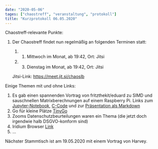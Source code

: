 ```yaml
---
date: "2020-05-06"
tages: ["chaostreff", "veranstaltung", "protokoll"]
title: "Kurzprotokoll 06.05.2020"
---
```



Chaostreff-relevante Punkte:

1. Der Chaostreff findet nun regelmäßig an folgenden Terminen statt:
    1. 1. Mittwoch im Monat, ab 19:42, Ort: Jitsi
    2. 3. Dienstag im Monat, ab 19:42, Ort: Jitsi

    Jitsi-Link: https://meet.jit.si/chaoslb


Einige Themen mit und ohne Links:

1. Es gab einen spannenden Vortrag von fritzthekit/eduard zu SIMD und sauschnellen Matrixberechnungen auf einem
   Raspberry Pi. Links zum [Jupyter-Notebook](motivation_matrix_mult.ipynb), [C-Code](matrix_matrix.c) und zur [Präsentation als Markdown](CCC_Why_what_is_SIMD.md)
2. Go für kleine Plätze [TinyGo](https://tinygo.org/)
3. Zooms Datenschutzbeurteilungen waren ein Thema (die jetzt doch irgendwie halb DSGVO-konform sind)
4. Iridium Browser [Link](https://iridiumbrowser.de/)
5. ...


Nächster Stammtisch ist am 19.05.2020 mit einem Vortrag von Harvey.
